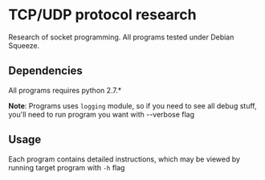 TCP/UDP protocol research
========================================

Research of socket programming. All programs tested under Debian Squeeze.

## Dependencies
All programs requires python 2.7.*

**Note**: Programs uses ``logging`` module, so if you need to see all debug stuff, you'll need to run program you want with --verbose flag

## Usage
Each program contains detailed instructions, which may be viewed by running target program with ``-h`` flag